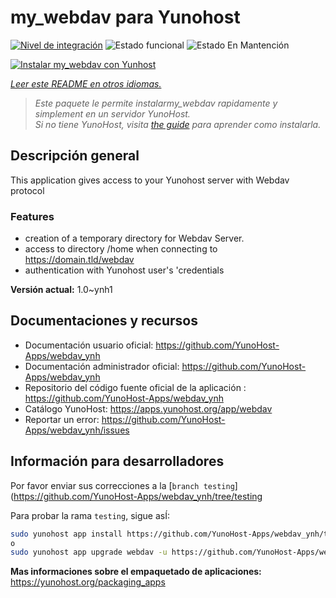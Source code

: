 <!--
Este archivo README esta generado automaticamente<https://github.com/YunoHost/apps/tree/master/tools/readme_generator>
No se debe editar a mano.
-->

# my_webdav para Yunohost

[![Nivel de integración](https://dash.yunohost.org/integration/webdav.svg)](https://ci-apps.yunohost.org/ci/apps/webdav/) ![Estado funcional](https://ci-apps.yunohost.org/ci/badges/webdav.status.svg) ![Estado En Mantención](https://ci-apps.yunohost.org/ci/badges/webdav.maintain.svg)

[![Instalar my_webdav con Yunhost](https://install-app.yunohost.org/install-with-yunohost.svg)](https://install-app.yunohost.org/?app=webdav)

*[Leer este README en otros idiomas.](./ALL_README.md)*

> *Este paquete le permite instalarmy_webdav rapidamente y simplement en un servidor YunoHost.*  
> *Si no tiene YunoHost, visita [the guide](https://yunohost.org/install) para aprender como instalarla.*

## Descripción general

This application gives access to your Yunohost server with Webdav protocol

### Features

- creation of a temporary directory for Webdav Server. 
- access to directory /home when connecting to https://domain.tld/webdav
- authentication with Yunohost user's 'credentials



**Versión actual:** 1.0~ynh1
## Documentaciones y recursos

- Documentación usuario oficial: <https://github.com/YunoHost-Apps/webdav_ynh>
- Documentación administrador oficial: <https://github.com/YunoHost-Apps/webdav_ynh>
- Repositorio del código fuente oficial de la aplicación : <https://github.com/YunoHost-Apps/webdav_ynh>
- Catálogo YunoHost: <https://apps.yunohost.org/app/webdav>
- Reportar un error: <https://github.com/YunoHost-Apps/webdav_ynh/issues>

## Información para desarrolladores

Por favor enviar sus correcciones a la [`branch testing`](https://github.com/YunoHost-Apps/webdav_ynh/tree/testing

Para probar la rama `testing`, sigue asÍ:

```bash
sudo yunohost app install https://github.com/YunoHost-Apps/webdav_ynh/tree/testing --debug
o
sudo yunohost app upgrade webdav -u https://github.com/YunoHost-Apps/webdav_ynh/tree/testing --debug
```

**Mas informaciones sobre el empaquetado de aplicaciones:** <https://yunohost.org/packaging_apps>
